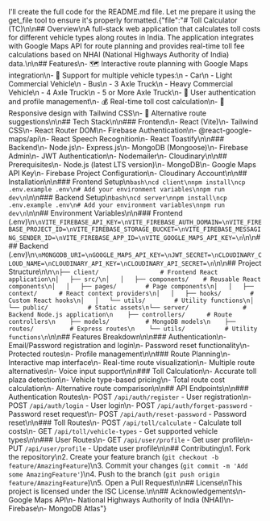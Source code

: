 I'll create the full code for the README.md file. Let me prepare it using the get_file tool to ensure it's properly formatted.{"file":"# Toll Calculator (TC)\n\n## Overview\nA full-stack web application that calculates toll costs for different vehicle types along routes in India. The application integrates with Google Maps API for route planning and provides real-time toll fee calculations based on NHAI (National Highways Authority of India) data.\n\n## Features\n- 🗺️ Interactive route planning with Google Maps integration\n- 🚗 Support for multiple vehicle types:\n  - Car\n  - Light Commercial Vehicle\n  - Bus\n  - 3 Axle Truck\n  - Heavy Commercial Vehicle\n  - 4 Axle Truck\n  - 5 or More Axle Truck\n- 🔐 User authentication and profile management\n- 💰 Real-time toll cost calculation\n- 📱 Responsive design with Tailwind CSS\n- 🔄 Alternative route suggestions\n\n## Tech Stack\n\n### Frontend\n- React (Vite)\n- Tailwind CSS\n- React Router DOM\n- Firebase Authentication\n- @react-google-maps/api\n- React Speech Recognition\n- React Toastify\n\n### Backend\n- Node.js\n- Express.js\n- MongoDB (Mongoose)\n- Firebase Admin\n- JWT Authentication\n- Nodemailer\n- Cloudinary\n\n## Prerequisites\n- Node.js (latest LTS version)\n- MongoDB\n- Google Maps API Key\n- Firebase Project Configuration\n- Cloudinary Account\n\n## Installation\n\n### Frontend Setup\n```bash\ncd client\nnpm install\ncp .env.example .env\n# Add your environment variables\nnpm run dev\n```\n\n### Backend Setup\n```bash\ncd server\nnpm install\ncp .env.example .env\n# Add your environment variables\nnpm run dev\n```\n\n## Environment Variables\n\n### Frontend (.env)\n```\nVITE_FIREBASE_API_KEY=\nVITE_FIREBASE_AUTH_DOMAIN=\nVITE_FIREBASE_PROJECT_ID=\nVITE_FIREBASE_STORAGE_BUCKET=\nVITE_FIREBASE_MESSAGING_SENDER_ID=\nVITE_FIREBASE_APP_ID=\nVITE_GOOGLE_MAPS_API_KEY=\n```\n\n### Backend (.env)\n```\nMONGODB_URI=\nGOOGLE_MAPS_API_KEY=\nJWT_SECRET=\nCLOUDINARY_CLOUD_NAME=\nCLOUDINARY_API_KEY=\nCLOUDINARY_API_SECRET=\n```\n\n## Project Structure\n\n```\n├── client/                 # Frontend React application\n│   ├── src/\n│   │   ├── components/    # Reusable React components\n│   │   ├── pages/        # Page components\n│   │   ├── context/      # React context providers\n│   │   ├── hooks/        # Custom React hooks\n│   │   └── utils/        # Utility functions\n│   └── public/           # Static assets\n└── server/               # Backend Node.js application\n    ├── controllers/      # Route controllers\n    ├── models/          # MongoDB models\n    ├── routes/          # Express routes\n    └── utils/           # Utility functions\n```\n\n## Features Breakdown\n\n### Authentication\n- Email/Password registration and login\n- Password reset functionality\n- Protected routes\n- Profile management\n\n### Route Planning\n- Interactive map interface\n- Real-time route visualization\n- Multiple route alternatives\n- Voice input support\n\n### Toll Calculation\n- Accurate toll plaza detection\n- Vehicle type-based pricing\n- Total route cost calculation\n- Alternative route comparison\n\n## API Endpoints\n\n### Authentication Routes\n- POST `/api/auth/register` - User registration\n- POST `/api/auth/login` - User login\n- POST `/api/auth/forget-password` - Password reset request\n- POST `/api/auth/reset-password` - Password reset\n\n### Toll Routes\n- POST `/api/toll/calculate` - Calculate toll costs\n- GET `/api/toll/vehicle-types` - Get supported vehicle types\n\n### User Routes\n- GET `/api/user/profile` - Get user profile\n- PUT `/api/user/profile` - Update user profile\n\n## Contributing\n1. Fork the repository\n2. Create your feature branch (`git checkout -b feature/AmazingFeature`)\n3. Commit your changes (`git commit -m 'Add some AmazingFeature'`)\n4. Push to the branch (`git push origin feature/AmazingFeature`)\n5. Open a Pull Request\n\n## License\nThis project is licensed under the ISC License.\n\n## Acknowledgements\n- Google Maps API\n- National Highways Authority of India (NHAI)\n- Firebase\n- MongoDB Atlas"}